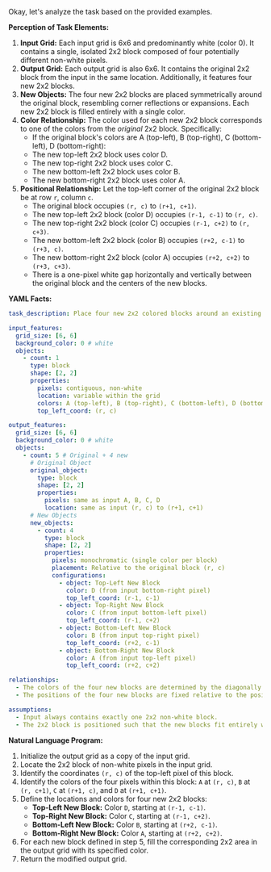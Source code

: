 Okay, let's analyze the task based on the provided examples.

**Perception of Task Elements:**

1.  **Input Grid:** Each input grid is 6x6 and predominantly white (color 0). It contains a single, isolated 2x2 block composed of four potentially different non-white pixels.
2.  **Output Grid:** Each output grid is also 6x6. It contains the original 2x2 block from the input in the same location. Additionally, it features four new 2x2 blocks.
3.  **New Objects:** The four new 2x2 blocks are placed symmetrically around the original block, resembling corner reflections or expansions. Each new 2x2 block is filled entirely with a single color.
4.  **Color Relationship:** The color used for each new 2x2 block corresponds to one of the colors from the *original* 2x2 block. Specifically:
    *   If the original block's colors are A (top-left), B (top-right), C (bottom-left), D (bottom-right):
    *   The new top-left 2x2 block uses color D.
    *   The new top-right 2x2 block uses color C.
    *   The new bottom-left 2x2 block uses color B.
    *   The new bottom-right 2x2 block uses color A.
5.  **Positional Relationship:** Let the top-left corner of the original 2x2 block be at row `r`, column `c`.
    *   The original block occupies `(r, c)` to `(r+1, c+1)`.
    *   The new top-left 2x2 block (color D) occupies `(r-1, c-1)` to `(r, c)`.
    *   The new top-right 2x2 block (color C) occupies `(r-1, c+2)` to `(r, c+3)`.
    *   The new bottom-left 2x2 block (color B) occupies `(r+2, c-1)` to `(r+3, c)`.
    *   The new bottom-right 2x2 block (color A) occupies `(r+2, c+2)` to `(r+3, c+3)`.
    *   There is a one-pixel white gap horizontally and vertically between the original block and the centers of the new blocks.

**YAML Facts:**


```yaml
task_description: Place four new 2x2 colored blocks around an existing 2x2 block, where the color and position of the new blocks depend on the colors and position of the original block's pixels.

input_features:
  grid_size: [6, 6]
  background_color: 0 # white
  objects:
    - count: 1
      type: block
      shape: [2, 2]
      properties:
        pixels: contiguous, non-white
        location: variable within the grid
        colors: A (top-left), B (top-right), C (bottom-left), D (bottom-right)
        top_left_coord: (r, c)

output_features:
  grid_size: [6, 6]
  background_color: 0 # white
  objects:
    - count: 5 # Original + 4 new
      # Original Object
      original_object:
        type: block
        shape: [2, 2]
        properties:
          pixels: same as input A, B, C, D
          location: same as input (r, c) to (r+1, c+1)
      # New Objects
      new_objects:
        - count: 4
          type: block
          shape: [2, 2]
          properties:
            pixels: monochromatic (single color per block)
            placement: Relative to the original block (r, c)
            configurations:
              - object: Top-Left New Block
                color: D (from input bottom-right pixel)
                top_left_coord: (r-1, c-1)
              - object: Top-Right New Block
                color: C (from input bottom-left pixel)
                top_left_coord: (r-1, c+2)
              - object: Bottom-Left New Block
                color: B (from input top-right pixel)
                top_left_coord: (r+2, c-1)
              - object: Bottom-Right New Block
                color: A (from input top-left pixel)
                top_left_coord: (r+2, c+2)

relationships:
  - The colors of the four new blocks are determined by the diagonally opposite pixels within the original 2x2 block.
  - The positions of the four new blocks are fixed relative to the position of the original 2x2 block.

assumptions:
  - Input always contains exactly one 2x2 non-white block.
  - The 2x2 block is positioned such that the new blocks fit entirely within the 6x6 grid boundaries.
```


**Natural Language Program:**

1.  Initialize the output grid as a copy of the input grid.
2.  Locate the 2x2 block of non-white pixels in the input grid.
3.  Identify the coordinates `(r, c)` of the top-left pixel of this block.
4.  Identify the colors of the four pixels within this block: `A` at `(r, c)`, `B` at `(r, c+1)`, `C` at `(r+1, c)`, and `D` at `(r+1, c+1)`.
5.  Define the locations and colors for four new 2x2 blocks:
    *   **Top-Left New Block:** Color `D`, starting at `(r-1, c-1)`.
    *   **Top-Right New Block:** Color `C`, starting at `(r-1, c+2)`.
    *   **Bottom-Left New Block:** Color `B`, starting at `(r+2, c-1)`.
    *   **Bottom-Right New Block:** Color `A`, starting at `(r+2, c+2)`.
6.  For each new block defined in step 5, fill the corresponding 2x2 area in the output grid with its specified color.
7.  Return the modified output grid.